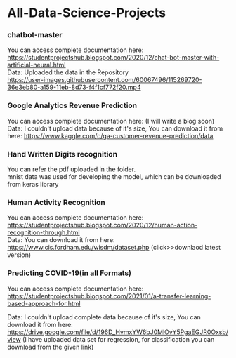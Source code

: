 # All-Data-Science-Projects                                                                                                                                                          
### chatbot-master                        
You can access complete documentation here: https://studentprojectshub.blogspot.com/2020/12/chat-bot-master-with-artificial-neural.html                                              
Data: Uploaded the data in the Repository                                                                                                                                                                                                                                                                                                                 
https://user-images.githubusercontent.com/60067496/115269720-36e3eb80-a159-11eb-8d73-f4f1cf772f20.mp4


### Google Analytics Revenue Prediction                       
You can access complete documentation here: (I will write a blog soon)                                                                                                                                        
Data: I couldn't upload data because of it's size, You can download it from here: https://www.kaggle.com/c/ga-customer-revenue-prediction/data                                                
### Hand Written Digits recognition                       
You can refer the pdf uploaded in the folder.                                                                                                                                         
mnist data was used for developing the model, which can be downloaded from keras library      

### Human Activity Recognition                       
You can access complete documentation here: https://studentprojectshub.blogspot.com/2020/12/human-action-recognition-through.html                                                                                                                                      
Data: You can download it from here: https://www.cis.fordham.edu/wisdm/dataset.php  (click>>downlaod latest version)                                                                                                                                 
### Predicting COVID-19(in all Formats)                      
You can access complete documentation here: https://studentprojectshub.blogspot.com/2021/01/a-transfer-learning-based-approach-for.html   

Data: I couldn't upload complete data because of it's size, You can download it from here: https://drive.google.com/file/d/196D_HvmxYW6bJ0MlOvY5PgaEGJR0Oxsb/view (I have uploaded data set for regression, for classification you can download from the given link)                                                         




